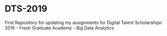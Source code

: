 # DTS-2019
First Repository for updating my assignments for Digital Talent Scholarshipn 2019 - Fresh Graduate Academy - Big Data Analytics
